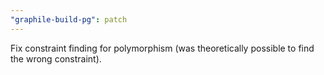 ```yaml
---
"graphile-build-pg": patch
---
```


Fix constraint finding for polymorphism (was theoretically possible to find the
wrong constraint).
